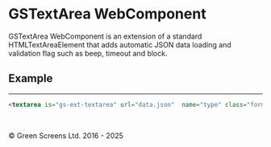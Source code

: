 # GSTextArea WebComponent
 
GSTextArea WebComponent is an extension of a standard HTMLTextAreaElement that adds automatic JSON data loading and validation flag such as beep, timeout and block.
 
## Example
---
 
```html
<textarea is="gs-ext-textarea" url="data.json"  name="type" class="form-control" beep block timeout="2000"></textarea>
```

<br>

&copy; Green Screens Ltd. 2016 - 2025
